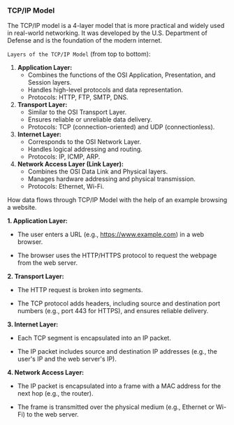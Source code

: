 ### TCP/IP Model

The TCP/IP model is a 4-layer model that is more practical and widely used in real-world networking. It was developed by the U.S. Department of Defense and is the foundation of the modern internet.

`Layers of the TCP/IP Model` (from top to bottom):
1. **Application Layer:**
   - Combines the functions of the OSI Application, Presentation, and Session layers.
   - Handles high-level protocols and data representation.
   - Protocols: HTTP, FTP, SMTP, DNS.
2. **Transport Layer:**
   - Similar to the OSI Transport Layer.
   - Ensures reliable or unreliable data delivery.
   - Protocols: TCP (connection-oriented) and UDP (connectionless).
3. **Internet Layer:**
   - Corresponds to the OSI Network Layer.
   - Handles logical addressing and routing.
   - Protocols: IP, ICMP, ARP.
4. **Network Access Layer (Link Layer):**
   - Combines the OSI Data Link and Physical layers.
   - Manages hardware addressing and physical transmission.
   - Protocols: Ethernet, Wi-Fi.

How data flows through TCP/IP Model with the help of an example browsing a website.

**1. Application Layer:**

   - The user enters a URL (e.g., https://www.example.com) in a web browser.
 
   - The browser uses the HTTP/HTTPS protocol to request the webpage from the web server.

**2. Transport Layer:**

   - The HTTP request is broken into segments.

   - The TCP protocol adds headers, including source and destination port numbers (e.g., port 443 for HTTPS), and ensures reliable delivery.

**3. Internet Layer:**

   - Each TCP segment is encapsulated into an IP packet.

   - The IP packet includes source and destination IP addresses (e.g., the user's IP and the web server's IP).

**4. Network Access Layer:**

   - The IP packet is encapsulated into a frame with a MAC address for the next hop (e.g., the router).

   - The frame is transmitted over the physical medium (e.g., Ethernet or Wi-Fi) to the web server.
